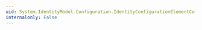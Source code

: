 ```yaml
---
uid: System.IdentityModel.Configuration.IdentityConfigurationElementCollection.GetElement(System.String)
internalonly: False
---
```

